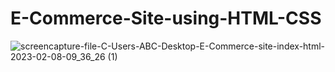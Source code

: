# E-Commerce-Site-using-HTML-CSS


![screencapture-file-C-Users-ABC-Desktop-E-Commerce-site-index-html-2023-02-08-09_36_26 (1)](https://user-images.githubusercontent.com/119997675/217608356-c8984f6d-63ac-48f2-a5bd-ba66708a0799.png)
